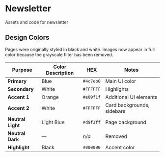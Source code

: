 # Newsletter
Assets and code for newsletter

## Design Colors

Pages were originally styled in black and white. Images now appear in full color because the grayscale filter has been removed.

| Purpose | Color Description | HEX | Notes |
|---------|------------------|-----|-------|
| **Primary** | Blue | `#4c7eb0` | Main UI color |
| **Secondary** | White | `#FFFFFF` | Highlights |
| **Accent 1** | Orange | `#e09f1f` | Additional UI elements |
| **Accent 2** | White | `#FFFFFF` | Card backgrounds, sidebars |
| **Neutral Light** | Light Blue | `#d9f3ff` | Page background |
| **Neutral Dark** | — | *n/a* | Removed |
| **Highlight** | Black | `#000000` | Accent color |
